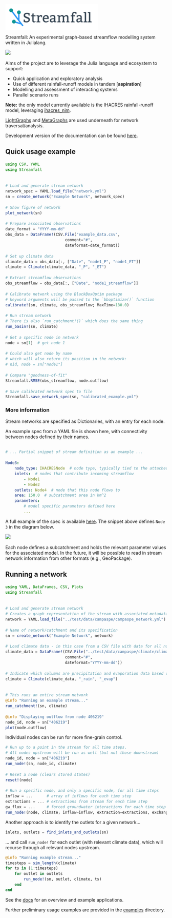 <img align="center" src="docs/src/assets/logo.png" alt="Streamfall.jl" />

Streamfall: An experimental graph-based streamflow modelling system written in Julialang.

[![](https://img.shields.io/badge/docs-dev-blue.svg)](https://connectedsystems.github.io/Streamfall.jl/dev)

Aims of the project are to leverage the Julia language and ecosystem to support:
- Quick application and exploratory analysis
- Use of different rainfall-runoff models in tandem [**aspiration**]
- Modelling and assessment of interacting systems
- Parallel scenario runs

**Note:** the only model currently available is the IHACRES rainfall-runoff model, leveraging [ihacres_nim](https://github.com/ConnectedSystems/ihacres_nim).

[LightGraphs](https://github.com/JuliaGraphs/LightGraphs.jl) and [MetaGraphs](https://github.com/JuliaGraphs/MetaGraphs.jl) are used underneath for network traversal/analysis.


Development version of the documentation can be found [here](https://connectedsystems.github.io/Streamfall.jl/dev).


## Quick usage example

```julia
using CSV, YAML
using Streamfall


# Load and generate stream network
network_spec = YAML.load_file("network.yml")
sn = create_network("Example Network", network_spec)

# Show figure of network
plot_network(sn)

# Prepare associated observations
date_format = "YYYY-mm-dd"
obs_data = DataFrame!(CSV.File("example_data.csv",
                          comment="#",
                          dateformat=date_format))

# Set up climate data
climate_data = obs_data[:, ["Date", "node1_P", "node1_ET"]]
climate = Climate(climate_data, "_P", "_ET")

# Extract streamflow observations
obs_streamflow = obs_data[:, ["Date", "node1_streamflow"]]

# Calibrate network using the BlackBoxOptim package
# keyword arguments will be passed to the `bboptimize()` function
calibrate!(sn, climate, obs_streamflow; MaxTime=180.0)

# Run stream network
# There is also `run_catchment!()` which does the same thing
run_basin!(sn, climate)

# Get a specific node in network
node = sn[1]  # get node 1

# Could also get node by name 
# which will also return its position in the network:
# nid, node = sn["node1"]

# Compare "goodness-of-fit"
Streamfall.RMSE(obs_streamflow, node.outflow)

# Save calibrated network spec to file
Streamfall.save_network_spec(sn, "calibrated_example.yml")
```

### More information

Stream networks are specified as Dictionaries, with an entry for each node.

An example spec from a YAML file is shown here, with connectivity between nodes defined by their names.

```yaml

# ... Partial snippet of stream definition as an example ...

Node3:
    node_type: IHACRESNode  # node type, typically tied to the attached model
    inlets:  # nodes that contribute incoming streamflow
        - Node1
        - Node2
    outlets: Node4  # node that this node flows to
    area: 150.0  # subcatchment area in km^2
    parameters:
        # model specific parameters defined here
        ...
```

A full example of the spec is available [here](https://github.com/ConnectedSystems/Streamfall.jl/blob/main/test/data/campaspe/campaspe_network.yml). The snippet above defines `Node 3` in the diagram below.

[![](https://mermaid.ink/img/eyJjb2RlIjoiZ3JhcGggTFJcbiAgICBBKChOb2RlIDEpKSAtLT4gQygoTm9kZSAzKSlcbiAgICBCKChOb2RlIDIpKSAtLT4gQ1xuICAgIEMgLS0-IEQoKE5vZGUgNCkpXG4gICAgXG4gICIsIm1lcm1haWQiOnsidGhlbWUiOiJkZWZhdWx0In0sInVwZGF0ZUVkaXRvciI6ZmFsc2UsImF1dG9TeW5jIjp0cnVlLCJ1cGRhdGVEaWFncmFtIjpmYWxzZX0)](https://mermaid-js.github.io/mermaid-live-editor/edit##eyJjb2RlIjoiZ3JhcGggTFJcbiAgICBBKChOb2RlIDEpKSAtLT4gQygoTm9kZSAzKSlcbiAgICBCKChOb2RlIDIpKSAtLT4gQ1xuICAgIEMgLS0-IEQoKE5vZGUgKSlcbiAgICBcbiAgIiwibWVybWFpZCI6IntcbiAgXCJ0aGVtZVwiOiBcImRlZmF1bHRcIlxufSIsInVwZGF0ZUVkaXRvciI6ZmFsc2UsImF1dG9TeW5jIjp0cnVlLCJ1cGRhdGVEaWFncmFtIjpmYWxzZX0)



Each node defines a subcatchment and holds the relevant parameter values for the associated model. In the future, it will be possible to read in stream network information from other formats (e.g., GeoPackage).


## Running a network

```julia
using YAML, DataFrames, CSV, Plots
using Streamfall


# Load and generate stream network
# Creates a graph representation of the stream with associated metadata.
network = YAML.load_file("../test/data/campaspe/campaspe_network.yml")

# Name of network/catchment and its specification
sn = create_network("Example Network", network)

# Load climate data - in this case from a CSV file with data for all nodes.
climate_data = DataFrame!(CSV.File("../test/data/campaspe/climate/climate_historic.csv",
                          comment="#",
                          dateformat="YYYY-mm-dd"))

# Indicate which columns are precipitation and evaporation data based on partial identifiers
climate = Climate(climate_data, "_rain", "_evap")


# This runs an entire stream network
@info "Running an example stream..."
run_catchment!(sn, climate)

@info "Displaying outflow from node 406219"
node_id, node = sn["406219"]
plot(node.outflow)
```

Individual nodes can be run for more fine-grain control.

```julia
# Run up to a point in the stream for all time steps.
# All nodes upstream will be run as well (but not those downstream)
node_id, node = sn["406219"]
run_node!(sn, node_id, climate)

# Reset a node (clears stored states)
reset!(node)

# Run a specific node, and only a specific node, for all time steps
inflow = ...      # array of inflows for each time step
extractions = ... # extractions from stream for each time step
gw_flux = ...     # forced groundwater interactions for each time step
run_node!(node, climate; inflow=inflow, extraction=extractions, exchange=gw_flux)
```

Another approach is to identify the outlets for a given network...

```julia
inlets, outlets = find_inlets_and_outlets(sn)
```

... and call `run_node!` for each outlet (with relevant climate data), which will recurse through all relevant nodes upstream.


```julia
@info "Running example stream..."
timesteps = sim_length(climate)
for ts in (1:timesteps)
    for outlet in outlets
        run_node!(sn, outlet, climate, ts)
    end
end
```

See the [docs](https://connectedsystems.github.io/Streamfall.jl/dev) for an overview and example applications.


Further preliminary usage examples are provided in the [examples](https://github.com/ConnectedSystems/Streamfall.jl/tree/main/examples) directory.


